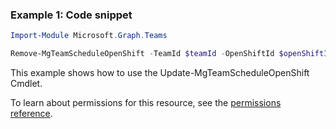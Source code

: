 ### Example 1: Code snippet

```powershellImport-Module Microsoft.Graph.Teams

Remove-MgTeamScheduleOpenShift -TeamId $teamId -OpenShiftId $openShiftId
```
This example shows how to use the Update-MgTeamScheduleOpenShift Cmdlet.
To learn about permissions for this resource, see the [permissions reference](/graph/permissions-reference).

